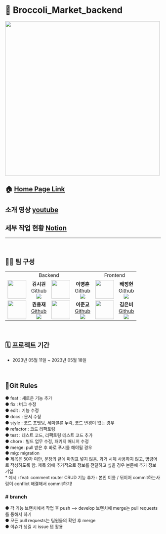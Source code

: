 # 🥦 Broccoli_Market_backend #

<a href="https://www.antsori.com"><img src="홈화면이미지링크" style="width:500px;"></a>

## 🏠 [Home Page Link](링크)
## 소개 영상 [youtube](링크)
## 세부 작업 현황 [Notion](https://www.notion.so/f7ce4867fd954ec0bb84a1d7d0befa54)
<hr>
<br>

## 🧑‍💻 팀 구성
<table>
  <tr>
  <td colspan='4' align="center">
  Backend
  </td>
  <td colspan='2' align="center">
  Frontend
  </td>
 
  <tr>
  <td align="center"><img src="https://github.com/backEndKwon/Lv5_3layer_Architecture/assets/128948886/22e9b42c-7000-46b4-90fe-6fb1f302d1e9"
 width="60px;" alt=""/>
    </td>
    <td align="center" >
    <b>김시원</b></a><br>
    <a href="https://github.com/Siwon-Kim">Github</a>
    <br><img src="https://img.shields.io/badge/Node.js-339933?style=flat&logo=Node.js&logoColor=white"/><br>
    </td>
    <td align="center"><img src="https://github.com/backEndKwon/Lv5_3layer_Architecture/assets/128948886/22e9b42c-7000-46b4-90fe-6fb1f302d1e9" width="60px;" alt=""/>
    </td>
    <td align="center">
    <b>이병훈</b></a><br />
    <a href="https://github.com/ksnx3684" >Github</a>
    <br><img src="https://img.shields.io/badge/Node.js-339933?style=flat&logo=Node.js&logoColor=white"/><br>
    </td>
   <td align="center"><img src="https://github.com/backEndKwon/Lv5_3layer_Architecture/assets/128948886/22e9b42c-7000-46b4-90fe-6fb1f302d1e9" width="60px;" alt=""/>
    </td>
    <td align="center">
    <b>배정현</b></a><br />
    <a href="https://github.com/junkyo974" >Github</a>
    <br><img src="https://img.shields.io/badge/React-61DAFB?style=flat&logo=React&logoColor=white"/><br>
    </td>
    <tr>
    <td align="center"><img src="https://github.com/backEndKwon/Lv5_3layer_Architecture/assets/128948886/22e9b42c-7000-46b4-90fe-6fb1f302d1e9" width="60px;" alt=""/>
    </td>
    <td align="center">
    <b>권용재</b></a><br /> 
    <a href="https://github.com/backEndKwon">Github</a>
    <br><img src="https://img.shields.io/badge/Node.js-339933?style=flat&logo=Node.js&logoColor=white"/><br>
    </td>
    <td align="center"><img src="https://github.com/backEndKwon/Lv5_3layer_Architecture/assets/128948886/22e9b42c-7000-46b4-90fe-6fb1f302d1e9" width="60px;" alt=""/>
    </td>
    <td align="center">
    <b>이준교</b></a><br /> 
    <a href="https://github.com/JungHBae">Github</a>
    <br><img src="https://img.shields.io/badge/Node.js-339933?style=flat&logo=Node.js&logoColor=white"/><br>
    </td>
    <td align="center"><img src="https://github.com/backEndKwon/Lv5_3layer_Architecture/assets/128948886/22e9b42c-7000-46b4-90fe-6fb1f302d1e9" width="60px;" alt=""/>
    </td>
    <td align="center">
    <b>김은비</b></a><br /> 
    <a href="https://github.com/mookbin">Github</a>
        <br><img src="https://img.shields.io/badge/React-61DAFB?style=flat&logo=React&logoColor=white"/><br>
    </td>
   
</table>

<br>

## 🗓 프로젝트 기간

- 2023년 05월 11일 ~ 2023년 05월 18일

<br>

## 📖Git Rules ##

● feat : 새로운 기능 추가
<br>● fix : 버그 수정
<br>● edit : 기능 수정
<br>● docs : 문서 수정
<br>● style : 코드 포맷팅, 세미콜론 누락, 코드 변경이 없는 경우
<br>● refactor : 코드 리팩토링
<br>● test : 테스트 코드, 리팩토링 테스트 코드 추가
<br>● chore : 빌드 업무 수정, 패키지 매니저 수정
<br>● merge: pull 받은 후 바로 푸시를 해야될 경우
<br>● mig: migration
<br>● 제목은 50자 미만, 문장의 끝에 마침표 넣지 않음. 과거 시제 사용하지 않고, 명령어로 작성하도록 함.
제목 외에 추가적으로 정보를 전달하고 싶을 경우 본문에 추가 정보 기입
<br>* 예시 : feat: comment router CRUD 기능 추가 : 본인 이름 / 뒤이어 commit하는사람이 conflict 해결해서 commit하기!
<br><h3># branch</h3>
● 각 기능 브랜치에서 작업 후 push —> develop 브랜치에 merge는 pull requests를 통해서 하기
<br>● 모든 pull requests는 팀원들의 확인 후 merge
<br>● 이슈가 생길 시 issue 탭 활용
